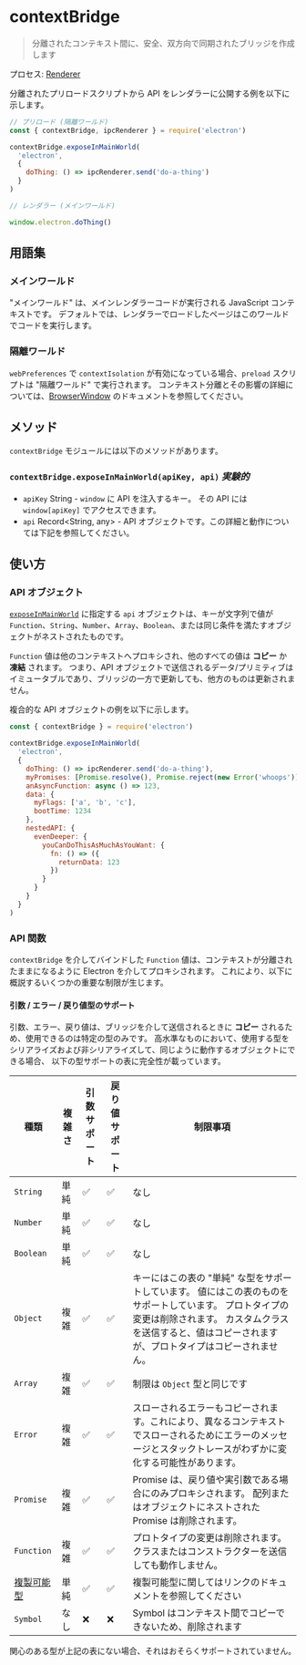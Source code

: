 # contextBridge

> 分離されたコンテキスト間に、安全、双方向で同期されたブリッジを作成します

プロセス: [Renderer](../glossary.md#renderer-process)

分離されたプリロードスクリプトから API をレンダラーに公開する例を以下に示します。

```javascript
// プリロード (隔離ワールド)
const { contextBridge, ipcRenderer } = require('electron')

contextBridge.exposeInMainWorld(
  'electron',
  {
    doThing: () => ipcRenderer.send('do-a-thing')
  }
)
```

```javascript
// レンダラー (メインワールド)

window.electron.doThing()
```

## 用語集

### メインワールド

"メインワールド" は、メインレンダラーコードが実行される JavaScript コンテキストです。  デフォルトでは、レンダラーでロードしたページはこのワールドでコードを実行します。

### 隔離ワールド

`webPreferences` で `contextIsolation` が有効になっている場合、`preload` スクリプトは "隔離ワールド" で実行されます。  コンテキスト分離とその影響の詳細については、[BrowserWindow](browser-window.md) のドキュメントを参照してください。

## メソッド

`contextBridge` モジュールには以下のメソッドがあります。

### `contextBridge.exposeInMainWorld(apiKey, api)` _実験的_

* `apiKey` String - `window` に API を注入するキー。  その API には `window[apiKey]` でアクセスできます。
* `api` Record<String, any> - API オブジェクトです。この詳細と動作については下記を参照してください。

## 使い方

### API オブジェクト

[`exposeInMainWorld`](#contextbridgeexposeinmainworldapikey-api-experimental) に指定する `api` オブジェクトは、キーが文字列で値が `Function`、`String`、`Number`、`Array`、`Boolean`、または同じ条件を満たすオブジェクトがネストされたものです。

`Function` 値は他のコンテキストへプロキシされ、他のすべての値は **コピー** か **凍結** されます。  つまり、API オブジェクトで送信されるデータ/プリミティブはイミュータブルであり、ブリッジの一方で更新しても、他方のものは更新されません。

複合的な API オブジェクトの例を以下に示します。

```javascript
const { contextBridge } = require('electron')

contextBridge.exposeInMainWorld(
  'electron',
  {
    doThing: () => ipcRenderer.send('do-a-thing'),
    myPromises: [Promise.resolve(), Promise.reject(new Error('whoops'))],
    anAsyncFunction: async () => 123,
    data: {
      myFlags: ['a', 'b', 'c'],
      bootTime: 1234
    },
    nestedAPI: {
      evenDeeper: {
        youCanDoThisAsMuchAsYouWant: {
          fn: () => ({
            returnData: 123
          })
        }
      }
    }
  }
)
```

### API 関数

`contextBridge` を介してバインドした `Function` 値は、コンテキストが分離されたままになるように Electron を介してプロキシされます。  これにより、以下に概説するいくつかの重要な制限が生じます。

#### 引数 / エラー / 戻り値型のサポート

引数、エラー、戻り値は、ブリッジを介して送信されるときに **コピー** されるため、使用できるのは特定の型のみです。 高水準なものにおいて、使用する型をシリアライズおよび非シリアライズして、同じように動作するオブジェクトにできる場合、  以下の型サポートの表に完全性が載っています。

| 種類                                                                                                   | 複雑さ | 引数サポート | 戻り値サポート | 制限事項                                                                                                            |
| ---------------------------------------------------------------------------------------------------- | --- | ------ | ------- | --------------------------------------------------------------------------------------------------------------- |
| `String`                                                                                             | 単純  | ✅      | ✅       | なし                                                                                                              |
| `Number`                                                                                             | 単純  | ✅      | ✅       | なし                                                                                                              |
| `Boolean`                                                                                            | 単純  | ✅      | ✅       | なし                                                                                                              |
| `Object`                                                                                             | 複雑  | ✅      | ✅       | キーにはこの表の "単純" な型をサポートしています。  値にはこの表のものをサポートしています。  プロトタイプの変更は削除されます。  カスタムクラスを送信すると、値はコピーされますが、プロトタイプはコピーされません。 |
| `Array`                                                                                              | 複雑  | ✅      | ✅       | 制限は `Object` 型と同じです                                                                                             |
| `Error`                                                                                              | 複雑  | ✅      | ✅       | スローされるエラーもコピーされます。これにより、異なるコンテキストでスローされるためにエラーのメッセージとスタックトレースがわずかに変化する可能性があります。                                 |
| `Promise`                                                                                            | 複雑  | ✅      | ✅       | Promise は、戻り値や実引数である場合にのみプロキシされます。  配列またはオブジェクトにネストされた Promise は削除されます。                                         |
| `Function`                                                                                           | 複雑  | ✅      | ✅       | プロトタイプの変更は削除されます。  クラスまたはコンストラクターを送信しても動作しません。                                                                  |
| [複製可能型](https://developer.mozilla.org/en-US/docs/Web/API/Web_Workers_API/Structured_clone_algorithm) | 単純  | ✅      | ✅       | 複製可能型に関してはリンクのドキュメントを参照してください                                                                                   |
| `Symbol`                                                                                             | なし  | ❌      | ❌       | Symbol はコンテキスト間でコピーできないため、削除されます                                                                                |


関心のある型が上記の表にない場合、それはおそらくサポートされていません。
